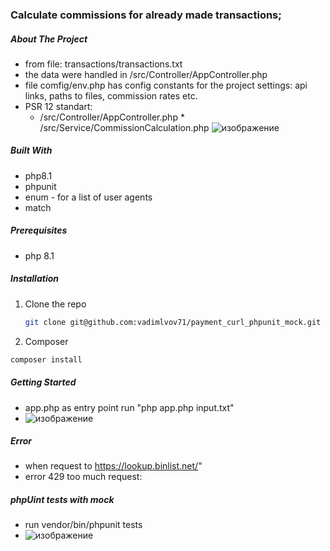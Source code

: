 ###  Calculate commissions for already made transactions;
##### About The Project 
* from file: transactions/transactions.txt
* the data were handled in /src/Controller/AppController.php
* file comfig/env.php has config constants for the project settings: api links, paths to files, commission rates etc.
* PSR 12 standart:
     * /src/Controller/AppController.php
      * /src/Service/CommissionCalculation.php
![изображение](https://github.com/vadimlvov71/payment_curl_phpunit_mock/assets/57807117/fd6a98be-8182-4ba3-85fc-4330e8df1991)


##### Built With
*  php8.1
*  phpunit
*  enum - for a list of user agents
*  match

##### Prerequisites
* php 8.1

##### Installation
1. Clone the repo
   ```sh
   git clone git@github.com:vadimlvov71/payment_curl_phpunit_mock.git
   ```
2. Composer
  ```sh
  composer install
  ```
<!-- GETTING STARTED -->
##### Getting Started
* app.php as entry point run "php app.php input.txt"
* ![изображение](https://github.com/vadimlvov71/payment_curl_phpunit_mock/assets/57807117/c3a9827d-6587-4e54-b6eb-38491a6522f2)

##### Error
* when request to https://lookup.binlist.net/"
*  error 429 too much request:  
##### phpUint tests with mock
* run vendor/bin/phpunit tests
* ![изображение](https://github.com/vadimlvov71/payment_curl_phpunit_mock/assets/57807117/c2c53e8e-da8e-4fc4-ae00-fdf63fd24ae6)

